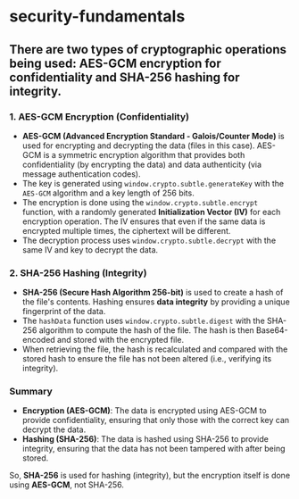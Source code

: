 # security-fundamentals

## There are two types of cryptographic operations being used: **AES-GCM encryption** for confidentiality and **SHA-256 hashing** for integrity.

### 1. **AES-GCM Encryption (Confidentiality)**
   - **AES-GCM (Advanced Encryption Standard - Galois/Counter Mode)** is used for encrypting and decrypting the data (files in this case). AES-GCM is a symmetric encryption algorithm that provides both confidentiality (by encrypting the data) and data authenticity (via message authentication codes).
   - The key is generated using `window.crypto.subtle.generateKey` with the `AES-GCM` algorithm and a key length of 256 bits.
   - The encryption is done using the `window.crypto.subtle.encrypt` function, with a randomly generated **Initialization Vector (IV)** for each encryption operation. The IV ensures that even if the same data is encrypted multiple times, the ciphertext will be different.
   - The decryption process uses `window.crypto.subtle.decrypt` with the same IV and key to decrypt the data.

### 2. **SHA-256 Hashing (Integrity)**
   - **SHA-256 (Secure Hash Algorithm 256-bit)** is used to create a hash of the file's contents. Hashing ensures **data integrity** by providing a unique fingerprint of the data.
   - The `hashData` function uses `window.crypto.subtle.digest` with the SHA-256 algorithm to compute the hash of the file. The hash is then Base64-encoded and stored with the encrypted file.
   - When retrieving the file, the hash is recalculated and compared with the stored hash to ensure the file has not been altered (i.e., verifying its integrity).

### Summary
- **Encryption (AES-GCM)**: The data is encrypted using AES-GCM to provide confidentiality, ensuring that only those with the correct key can decrypt the data.
- **Hashing (SHA-256)**: The data is hashed using SHA-256 to provide integrity, ensuring that the data has not been tampered with after being stored.

So, **SHA-256** is used for hashing (integrity), but the encryption itself is done using **AES-GCM**, not SHA-256.